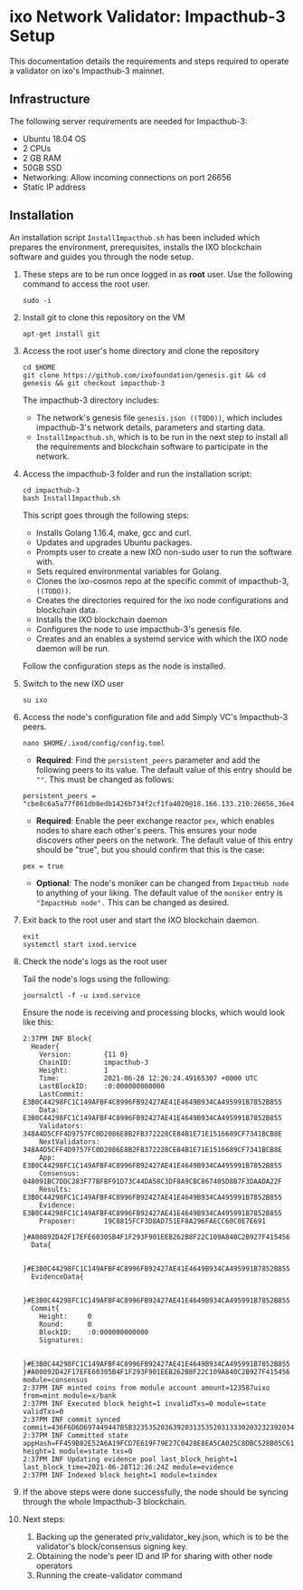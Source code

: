 # ixo Network Validator: Impacthub-3 Setup
This documentation details the requirements and steps required to operate a validator on ixo's Impacthub-3 mainnet.

## Infrastructure

The following server requirements are needed for Impacthub-3:
- Ubuntu 18.04 OS
- 2 CPUs
- 2 GB RAM
- 50GB SSD
- Networking: Allow incoming connections on port 26656
- Static IP address

## Installation

An installation script `InstallImpacthub.sh` has been included which prepares the environment, prerequisites, installs the IXO blockchain software and guides you through the node setup.

1. These steps are to be run once logged in as **root** user. Use the following command to access the root user.
    ```
    sudo -i
    ```

2. Install git to clone this repository on the VM
    ```
    apt-get install git
    ```

3. Access the root user's home directory and clone the repository
    ```
    cd $HOME
    git clone https://github.com/ixofoundation/genesis.git && cd genesis && git checkout impacthub-3
    ```

    The impacthub-3 directory includes:
    - The network's genesis file `genesis.json ((TODO))`, which includes impacthub-3's network details, parameters and starting data.
    - `InstallImpacthub.sh`, which is to be run in the next step to install all the requirements and blockchain software to participate in the network.

4. Access the impacthub-3 folder and run the installation script:
    ```
    cd impacthub-3
    bash InstallImpacthub.sh
    ```

    This script goes through the following steps:
     - Installs Golang 1.16.4, make, gcc and curl. 
     - Updates and upgrades Ubuntu packages. 
     - Prompts user to create a new IXO non-sudo user to run the software with.
     -  Sets required environmental variables for Golang.
     - Clones the ixo-cosmos repo at the specific commit of impacthub-3, `((TODO))`. 
     - Creates the directories required for the ixo node configurations and blockchain data.
     - Installs the IXO blockchain daemon
     - Configures the node to use impacthub-3's genesis file. 
     - Creates and an enables a systemd service with which the IXO node daemon will be run.
     
     Follow the configuration steps as the node is installed.

5. Switch to the new IXO user
	```
	su ixo
	```

6. Access the node's configuration file and add Simply VC's Impacthub-3 peers.
	```
	nano $HOME/.ixod/config/config.toml
	```

    - **Required**: Find the `persistent_peers` parameter and add the following
    peers to its value. The default value of this entry should be `""`. This must be changed as follows:
    
    ```
    persistent_peers = "cbe8c6a5a77f861db8edb1426b734f2cf1fa4020@18.166.133.210:26656,36e4738c7efcf353d3048e5e6073406d045bae9d@80.64.208.42:26656,f0d4546fa5e0c2d84a4244def186b9da3c12ba1a@46.166.138.214:26656,c95af93f0386f8e19e65997262c9f874d1901dc5@18.163.242.188:26656"
    ```
    - **Required**: Enable the peer exchange reactor `pex`, which enables nodes to share each other's peers. This ensures your node discovers other peers on the network. The default value of this entry should be "true", but you should confirm that this is the case:
    ```
    pex = true 
    ```
    - **Optional**: The node's moniker can be changed from `ImpactHub node` to
    anything of your liking. The default value of the `moniker` entry is `"ImpactHub node".` This can be changed as desired.

7. Exit back to the root user and start the IXO blockchain daemon.
    ```
    exit
    systemctl start ixod.service
    ```

8. Check the node's logs as the root user

	Tail the node's logs using the following:
	```
	journalctl -f -u ixod.service
	```

	Ensure the node is receiving and processing blocks, which would look like this:
	```
	2:37PM INF Block{
	  Header{
	    Version:        {11 0}
	    ChainID:        impacthub-3
	    Height:         1
	    Time:           2021-06-28 12:26:24.49165307 +0000 UTC
	    LastBlockID:    :0:000000000000
	    LastCommit:     E3B0C44298FC1C149AFBF4C8996FB92427AE41E4649B934CA495991B7852B855
	    Data:           E3B0C44298FC1C149AFBF4C8996FB92427AE41E4649B934CA495991B7852B855
	    Validators:     348A4D5CFF4D9757FC0D2086E8B2FB372228CE84B1E71E1516689CF7341BCB8E
	    NextValidators: 348A4D5CFF4D9757FC0D2086E8B2FB372228CE84B1E71E1516689CF7341BCB8E
	    App:            E3B0C44298FC1C149AFBF4C8996FB92427AE41E4649B934CA495991B7852B855
	    Consensus:      048091BC7DDC283F77BFBF91D73C44DA58C3DF8A9CBC867405D8B7F3DAADA22F
	    Results:        E3B0C44298FC1C149AFBF4C8996FB92427AE41E4649B934CA495991B7852B855
	    Evidence:       E3B0C44298FC1C149AFBF4C8996FB92427AE41E4649B934CA495991B7852B855
	    Proposer:       19C8815FCF3D8AD751EF8A296FAECC60C0E7E691
	  }#A00892D42F17EFE60305B4F1F293F901EEB262B8F22C109A840C2B927F415456
	  Data{

	  }#E3B0C44298FC1C149AFBF4C8996FB92427AE41E4649B934CA495991B7852B855
	  EvidenceData{

	  }#E3B0C44298FC1C149AFBF4C8996FB92427AE41E4649B934CA495991B7852B855
	  Commit{
	    Height:     0
	    Round:      0
	    BlockID:    :0:000000000000
	    Signatures:

	  }#E3B0C44298FC1C149AFBF4C8996FB92427AE41E4649B934CA495991B7852B855
	}#A00892D42F17EFE60305B4F1F293F901EEB262B8F22C109A840C2B927F415456 module=consensus
	2:37PM INF minted coins from module account amount=123587uixo from=mint module=x/bank
	2:37PM INF Executed block height=1 invalidTxs=0 module=state validTxs=0
	2:37PM INF commit synced commit=436F6D6D697449447B5B323535203639203135352031333020323239203432203130362032352032353220323135203233302032352032343720313538203339203139322036362031343220313432203136352032303220322039322031343120313838203832203133392035203139382031392039203134395D3A317D
	2:37PM INF Committed state appHash=FF459B82E52A6A19FCD7E619F79E27C0428E8EA5CA025C8DBC528B05C6130995 height=1 module=state txs=0
	2:37PM INF Updating evidence pool last_block_height=1 last_block_time=2021-06-28T12:26:24Z module=evidence
	2:37PM INF Indexed block height=1 module=txindex
	```
9. If the above steps were done successfully, the node should be syncing through the whole Impacthub-3 blockchain.

10. Next steps:
    1. Backing up the generated priv_validator_key.json, which is to be the validator's block/consensus signing key.
    2. Obtaining the node's peer ID and IP for sharing with other node operators
    3. Running the create-validator command
